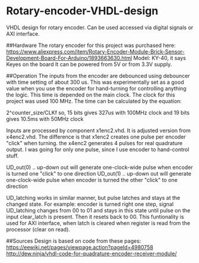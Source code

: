# Rotary-encoder-VHDL-design
VHDL design for rotary encoder. Can be used accessed via digital signals or AXI interface.

##Hardware
The rotary encoder for this project was purchased here:
https://www.aliexpress.com/item/Rotary-Encoder-Module-Brick-Sensor-Development-Board-For-Arduino/1893663630.html
Model: KY-40, it says Keyes on the board
It can be powered from 5V or from 3.3V supply.

##Operation
The inputs from the encoder are debounced using debouncer with time setting of about 300 us. This was experimentally set as a good value when you use the encoder for hand-turning for controlling anything the logic. This time is depended on the main clock. The clock for this project was used 100 MHz. The time can be calculated by the equation:

2^counter_size/CLKf
so, 15 bits gives 327us with 100MHz clock and 19 bits gives 10.5ms with 50MHz clock

Inputs are processed by component x1enc2.vhd. It is adjusted version from x4enc2.vhd. The difference is that x1enc2 creates one pulse per encoder "click" when turning. the x4enc2 generates 4 pulses for real quadrature output. 
I was going for only one pulse, since I use encoder to hand-control stuff.

UD_out(0) .. up-down out will generate one-clock-wide pulse when encoder is turned one "click" to one direction
UD_out(1) .. up-down out will generate one-clock-wide pulse when encoder is turned the other "click" to one direction

UD_latching works in similar manner, but pulse latches and stays at the changed state. For example: encoder is turned right one step, signal UD_latching changes from 00 to 01 and stays in this state until pulse on the input clear_latch is present. Then it resets back to 00. This funtionality is used for AXI interface, when latch is cleared when register is read from the processor (clear on read).

##Sources
Design is based on code from these pages:
https://eewiki.net/pages/viewpage.action?pageId=4980758
http://dew.ninja/vhdl-code-for-quadrature-encoder-receiver-module/

